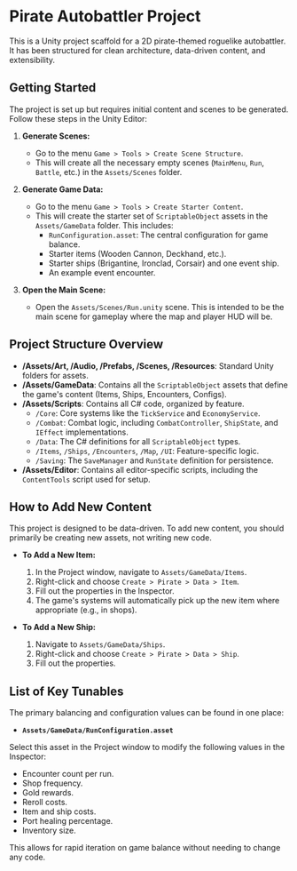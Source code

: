 # Pirate Autobattler Project

This is a Unity project scaffold for a 2D pirate-themed roguelike autobattler. It has been structured for clean architecture, data-driven content, and extensibility.

## Getting Started

The project is set up but requires initial content and scenes to be generated. Follow these steps in the Unity Editor:

1.  **Generate Scenes:**
    *   Go to the menu `Game > Tools > Create Scene Structure`.
    *   This will create all the necessary empty scenes (`MainMenu`, `Run`, `Battle`, etc.) in the `Assets/Scenes` folder.

2.  **Generate Game Data:**
    *   Go to the menu `Game > Tools > Create Starter Content`.
    *   This will create the starter set of `ScriptableObject` assets in the `Assets/GameData` folder. This includes:
        *   `RunConfiguration.asset`: The central configuration for game balance.
        *   Starter items (Wooden Cannon, Deckhand, etc.).
        *   Starter ships (Brigantine, Ironclad, Corsair) and one event ship.
        *   An example event encounter.

3.  **Open the Main Scene:**
    *   Open the `Assets/Scenes/Run.unity` scene. This is intended to be the main scene for gameplay where the map and player HUD will be.

## Project Structure Overview

*   **/Assets/Art, /Audio, /Prefabs, /Scenes, /Resources**: Standard Unity folders for assets.
*   **/Assets/GameData**: Contains all the `ScriptableObject` assets that define the game's content (Items, Ships, Encounters, Configs).
*   **/Assets/Scripts**: Contains all C# code, organized by feature.
    *   `/Core`: Core systems like the `TickService` and `EconomyService`.
    *   `/Combat`: Combat logic, including `CombatController`, `ShipState`, and `IEffect` implementations.
    *   `/Data`: The C# definitions for all `ScriptableObject` types.
    *   `/Items`, `/Ships`, `/Encounters`, `/Map`, `/UI`: Feature-specific logic.
    *   `/Saving`: The `SaveManager` and `RunState` definition for persistence.
*   **/Assets/Editor**: Contains all editor-specific scripts, including the `ContentTools` script used for setup.

## How to Add New Content

This project is designed to be data-driven. To add new content, you should primarily be creating new assets, not writing new code.

*   **To Add a New Item:**
    1.  In the Project window, navigate to `Assets/GameData/Items`.
    2.  Right-click and choose `Create > Pirate > Data > Item`.
    3.  Fill out the properties in the Inspector.
    4.  The game's systems will automatically pick up the new item where appropriate (e.g., in shops).

*   **To Add a New Ship:**
    1.  Navigate to `Assets/GameData/Ships`.
    2.  Right-click and choose `Create > Pirate > Data > Ship`.
    3.  Fill out the properties.

## List of Key Tunables

The primary balancing and configuration values can be found in one place:

*   **`Assets/GameData/RunConfiguration.asset`**

Select this asset in the Project window to modify the following values in the Inspector:
*   Encounter count per run.
*   Shop frequency.
*   Gold rewards.
*   Reroll costs.
*   Item and ship costs.
*   Port healing percentage.
*   Inventory size.

This allows for rapid iteration on game balance without needing to change any code.
